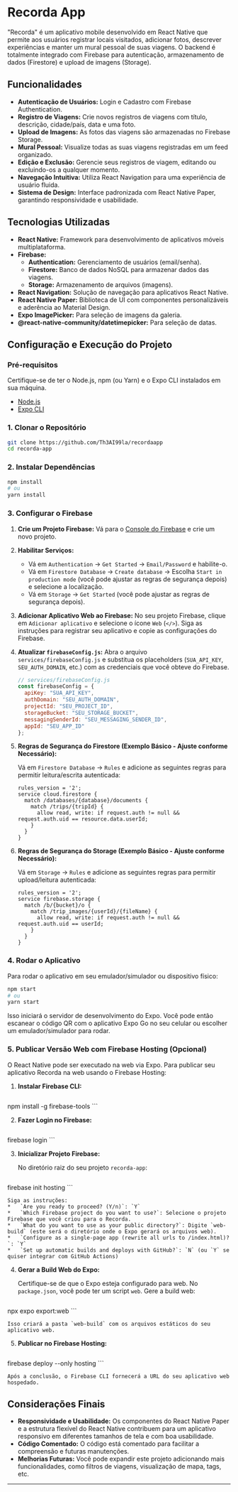 # Recorda App

"Recorda" é um aplicativo mobile desenvolvido em React Native que permite aos usuários registrar locais visitados, adicionar fotos, descrever experiências e manter um mural pessoal de suas viagens. O backend é totalmente integrado com Firebase para autenticação, armazenamento de dados (Firestore) e upload de imagens (Storage).

## Funcionalidades

*   **Autenticação de Usuários:** Login e Cadastro com Firebase Authentication.
*   **Registro de Viagens:** Crie novos registros de viagens com título, descrição, cidade/país, data e uma foto.
*   **Upload de Imagens:** As fotos das viagens são armazenadas no Firebase Storage.
*   **Mural Pessoal:** Visualize todas as suas viagens registradas em um feed organizado.
*   **Edição e Exclusão:** Gerencie seus registros de viagem, editando ou excluindo-os a qualquer momento.
*   **Navegação Intuitiva:** Utiliza React Navigation para uma experiência de usuário fluida.
*   **Sistema de Design:** Interface padronizada com React Native Paper, garantindo responsividade e usabilidade.

## Tecnologias Utilizadas

*   **React Native:** Framework para desenvolvimento de aplicativos móveis multiplataforma.
*   **Firebase:**
    *   **Authentication:** Gerenciamento de usuários (email/senha).
    *   **Firestore:** Banco de dados NoSQL para armazenar dados das viagens.
    *   **Storage:** Armazenamento de arquivos (imagens).
*   **React Navigation:** Solução de navegação para aplicativos React Native.
*   **React Native Paper:** Biblioteca de UI com componentes personalizáveis e aderência ao Material Design.
*   **Expo ImagePicker:** Para seleção de imagens da galeria.
*   **@react-native-community/datetimepicker:** Para seleção de datas.

## Configuração e Execução do Projeto

### Pré-requisitos

Certifique-se de ter o Node.js, npm (ou Yarn) e o Expo CLI instalados em sua máquina.

*   [Node.js](https://nodejs.org/en/download/)
*   [Expo CLI](https://docs.expo.dev/get-started/installation/)

### 1. Clonar o Repositório

```bash
git clone https://github.com/Th3AI99la/recordaapp
cd recorda-app
```

### 2. Instalar Dependências

```bash
npm install
# ou
yarn install
```

### 3. Configurar o Firebase

1.  **Crie um Projeto Firebase:** Vá para o [Console do Firebase](https://console.firebase.google.com/) e crie um novo projeto.
2.  **Habilitar Serviços:**
    *   Vá em `Authentication` -> `Get Started` -> `Email/Password` e habilite-o.
    *   Vá em `Firestore Database` -> `Create database` -> Escolha `Start in production mode` (você pode ajustar as regras de segurança depois) e selecione a localização.
    *   Vá em `Storage` -> `Get Started` (você pode ajustar as regras de segurança depois).
3.  **Adicionar Aplicativo Web ao Firebase:** No seu projeto Firebase, clique em `Adicionar aplicativo` e selecione o ícone `Web` (`</>`). Siga as instruções para registrar seu aplicativo e copie as configurações do Firebase.
4.  **Atualizar `firebaseConfig.js`:** Abra o arquivo `services/firebaseConfig.js` e substitua os placeholders (`SUA_API_KEY`, `SEU_AUTH_DOMAIN`, etc.) com as credenciais que você obteve do Firebase.

    ```javascript
    // services/firebaseConfig.js
    const firebaseConfig = {
      apiKey: "SUA_API_KEY",
      authDomain: "SEU_AUTH_DOMAIN",
      projectId: "SEU_PROJECT_ID",
      storageBucket: "SEU_STORAGE_BUCKET",
      messagingSenderId: "SEU_MESSAGING_SENDER_ID",
      appId: "SEU_APP_ID"
    };
    ```

5.  **Regras de Segurança do Firestore (Exemplo Básico - Ajuste conforme Necessário):**

    Vá em `Firestore Database` -> `Rules` e adicione as seguintes regras para permitir leitura/escrita autenticada:

    ```firestore
    rules_version = '2';
    service cloud.firestore {
      match /databases/{database}/documents {
        match /trips/{tripId} {
          allow read, write: if request.auth != null && request.auth.uid == resource.data.userId;
        }
      }
    }
    ```

6.  **Regras de Segurança do Storage (Exemplo Básico - Ajuste conforme Necessário):**

    Vá em `Storage` -> `Rules` e adicione as seguintes regras para permitir upload/leitura autenticada:

    ```firebase
    rules_version = '2';
    service firebase.storage {
      match /b/{bucket}/o {
        match /trip_images/{userId}/{fileName} {
          allow read, write: if request.auth != null && request.auth.uid == userId;
        }
      }
    }
    ```

### 4. Rodar o Aplicativo

Para rodar o aplicativo em seu emulador/simulador ou dispositivo físico:

```bash
npm start
# ou
yarn start
```

Isso iniciará o servidor de desenvolvimento do Expo. Você pode então escanear o código QR com o aplicativo Expo Go no seu celular ou escolher um emulador/simulador para rodar.

### 5. Publicar Versão Web com Firebase Hosting (Opcional)

O React Native pode ser executado na web via Expo. Para publicar seu aplicativo Recorda na web usando o Firebase Hosting:

1.  **Instalar Firebase CLI:**

    ```bash
npm install -g firebase-tools
    ```

2.  **Fazer Login no Firebase:**

    ```bash
firebase login
    ```

3.  **Inicializar Projeto Firebase:**

    No diretório raiz do seu projeto `recorda-app`:

    ```bash
firebase init hosting
    ```

    Siga as instruções:
    *   `Are you ready to proceed? (Y/n)`: `Y`
    *   `Which Firebase project do you want to use?`: Selecione o projeto Firebase que você criou para o Recorda.
    *   `What do you want to use as your public directory?`: Digite `web-build` (este será o diretório onde o Expo gerará os arquivos web).
    *   `Configure as a single-page app (rewrite all urls to /index.html)?`: `Y`
    *   `Set up automatic builds and deploys with GitHub?`: `N` (ou `Y` se quiser integrar com GitHub Actions)

4.  **Gerar a Build Web do Expo:**

    Certifique-se de que o Expo esteja configurado para web. No `package.json`, você pode ter um script `web`.
    Gere a build web:

    ```bash
npx expo export:web
    ```

    Isso criará a pasta `web-build` com os arquivos estáticos do seu aplicativo web.

5.  **Publicar no Firebase Hosting:**

    ```bash
firebase deploy --only hosting
    ```

    Após a conclusão, o Firebase CLI fornecerá a URL do seu aplicativo web hospedado.

## Considerações Finais

*   **Responsividade e Usabilidade:** Os componentes do React Native Paper e a estrutura flexível do React Native contribuem para um aplicativo responsivo em diferentes tamanhos de tela e com boa usabilidade.
*   **Código Comentado:** O código está comentado para facilitar a compreensão e futuras manutenções.
*   **Melhorias Futuras:** Você pode expandir este projeto adicionando mais funcionalidades, como filtros de viagens, visualização de mapa, tags, etc.

---